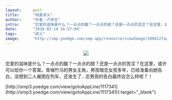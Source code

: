```yaml
---
layout:     post
title:      "纯爱讲义"
author:     "作者：卢彦合"
intro:      "恋爱的滋味是什么？一点点的酸？一点点的甜？还是一点点的苦涩？在这里，或许可以给你一个答案。青梅竹马的男女主角，男孩暗恋女孩多年，已经准备向她告白，没想到二人被困在列车，还发生了…恋男孩的告白最终会怎么样呢？！"
date:       "2018-02-14 16:57:04"
tags:       "讲义"
image:      "http://smp.yoedge.com/smp-app/resource/viewImage/1004127appline.png"
---
```

<div style="text-align: center">
<p><img src="http://smp.yoedge.com/smp-app/resource/viewImage/1004127appline.png"/></p>
</div>
<p class="post-meta">
<span>恋爱的滋味是什么？一点点的酸？一点点的甜？还是一点点的苦涩？在这里，或许可以给你一个答案。青梅竹马的男女主角，男孩暗恋女孩多年，已经准备向她告白，没想到二人被困在列车，还发生了…恋男孩的告白最终会怎么样呢？！</span>
</p>
[http://smp3.yoedge.com/view/gotoAppLine/1117341](http://smp3.yoedge.com/view/gotoAppLine/1117341){:target="_blank"}


